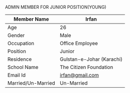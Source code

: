 
ADMIN MEMBER FOR JUNIOR POSITION(YOUNG)

|Member Name |Irfan|
|-|-|
|Age |26|
|Gender| Male|
|Occupation |Office Employee|
|Position |Junior|
|Residence |Gulstan-e-Johar (Karachi)|
|School Name |The Citizen Foundation|
|Email Id |irfan@gmail.com|
|Married/Un-Married | Un-Married|

